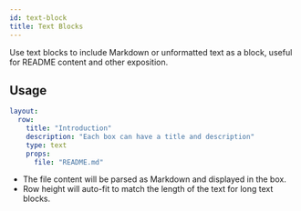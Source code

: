 ```yaml
---
id: text-block
title: Text Blocks
---
```


Use text blocks to include Markdown or unformatted text as a block, useful for README content and other exposition.

## Usage

```yaml
layout:
  row:
    title: "Introduction"
    description: "Each box can have a title and description"
    type: text
    props:
      file: "README.md"
```

- The file content will be parsed as Markdown and displayed in the box.
- Row height will auto-fit to match the length of the text for long text blocks.
